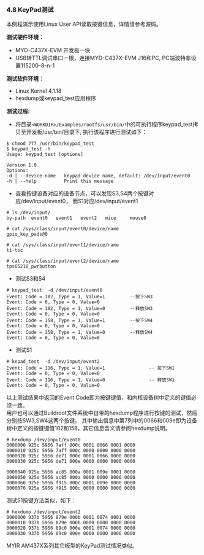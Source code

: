 ### 4.8 KeyPad测试

本例程演示使用Linux User API读取按键信息，详情请参考源码。

**测试硬件环境：**

* MYD-C437X-EVM 开发板一块  
* USB转TTL调试串口一根，连接MYD-C437X-EVM J16和PC, PC端波特率设置115200-8-n-1

**测试软件环境：**

* Linux Kernel 4.1.18   
* hexdump或keypad\_test应用程序  

**测试过程:**

* 将目录`<WORKDIR>/Examples/rootfs/usr/bin/`中的可执行程序keypad\_test拷贝至开发板/usr/bin/目录下, 执行该程序进行测试如下：

```
$ chmod 777 /usr/bin/keypad_test
$ keypad_test -h 
Usage: keypad_test [options]

Version 1.0
Options:
-d | --device name   keypad device name, default: /dev/input/event0
-h | --help          Print this message
```

* 查看按键设备对应的设备节点，可以发现S3,S4两个按键对应/dev/input/event0， 而S1对应/dev/input/event1

```
# ls /dev/input/
by-path  event0   event1   event2   mice     mouse0

# cat /sys/class/input/event0/device/name 
gpio_key_pads@0

# cat /sys/class/input/event1/device/name 
ti-tsc

# cat /sys/class/input/event2/device/name 
tps65218_pwrbutton
```

* 测试S3和S4  

```
# keypad_test  -d /dev/input/event0
Event: Code = 102, Type = 1, Value=1         --按下SW3
Event: Code = 0, Type = 0, Value=0
Event: Code = 102, Type = 1, Value=0         --释放SW3
Event: Code = 0, Type = 0, Value=0
Event: Code = 158, Type = 1, Value=1         --按下SW4
Event: Code = 0, Type = 0, Value=0
Event: Code = 158, Type = 1, Value=0         --释放SW4
Event: Code = 0, Type = 0, Value=0
```

* 测试S1  

```
# kepad_test  -d /dev/input/event2
Event: Code = 116, Type = 1, Value=1                -- 按下SW1
Event: Code = 0, Type = 0, Value=0
Event: Code = 116, Type = 1, Value=0                -- 释放SW1
Event: Code = 0, Type = 0, Value=0
```

以上测试结果中返回的Event Code即为按键键值，和内核设备树中定义的键值必须一致。  
用户也可以通过Buildroot文件系统中自带的hexdump程序进行按键的测试，然后分别按SW3,SW4这两个按键。 其中输出信息中第7列中的0066和009e即为设备树中定义的按键键值102和158，其它信息含义请参阅hexdump说明。

```
# hexdump /dev/input/event0
0000000 925c 5956 7aff 000c 0001 0066 0001 0000
0000010 925c 5956 7aff 000c 0000 0000 0000 0000
0000020 925c 5956 de71 000e 0001 0066 0000 0000
0000030 925c 5956 de71 000e 0000 0000 0000 0000

0000040 925e 5956 ac85 000a 0001 009e 0001 0000
0000050 925e 5956 ac85 000a 0000 0000 0000 0000
0000060 925e 5956 f915 000c 0001 009e 0000 0000
0000070 925e 5956 f915 000c 0000 0000 0000 0000
```

测试S1按键方法类似，如下：

```
# hexdump /dev/input/event2
0000000 937b 5956 879e 000b 0001 0074 0001 0000
0000010 937b 5956 879e 000b 0000 0000 0000 0000
0000020 937b 5956 89c0 000e 0001 0074 0000 0000
0000030 937b 5956 89c0 000e 0000 0000 0000 0000
```

MYIR AM437X系列其它板型的KeyPad测试情况类似。

